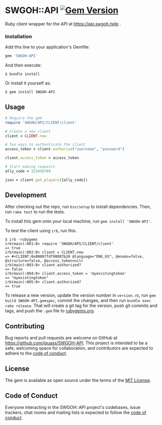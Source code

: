 # SWGOH::API [![Gem Version](https://badge.fury.io/rb/SWGOH-API.svg)](https://badge.fury.io/rb/SWGOH-API)
Ruby client wrapper for the API at https://api.swgoh.help .

### Installation

Add this line to your application's Gemfile:

```ruby
gem 'SWGOH-API'
```

And then execute:

    $ bundle install

Or install it yourself as:

    $ gem install SWGOH-API

## Usage
```ruby
# Require the gem
require 'SWGOH/API/CLIENT/client'

# Create a new client
client = CLIENT.new

# Two ways to authenticate the client
access_token = client.authorize("username", "password")

client.access_token = access_token

# Start making requests
ally_code = 123456789

json = client.get_players([ally_code])
```

## Development

After checking out the repo, run `bin/setup` to install dependencies. Then, run `rake test` to run the tests.

To install this gem onto your local machine, run `gem install 'SWGOH-API'`. 

To test the client using `irb`, run this.
```
$ irb -rubygems               
irb(main):001:0> require 'SWGOH/API/CLIENT/client'
=> true
irb(main):002:0> client = CLIENT.new
=> #<CLIENT:0x00007fdf90087b28 @language="ENG_US", @enums=false, @structure=false, @access_token=nil>
irb(main):003:0> client.authorized?
=> false
irb(main):004:0> client.access_token = 'myexistingtoken'
=> "myexistingtoken"
irb(main):005:0> client.authorized?
=> true
```

To release a new version, update the version number in `version.rb`, run `gem build SWGOH-API.gemspec`, commit the changes, and then run `bundle exec rake release`. 
That will create a git tag for the version, push git commits and tags, and push the `.gem` file to [rubygems.org](https://rubygems.org).

## Contributing

Bug reports and pull requests are welcome on GitHub at https://github.com/jquass/SWGOH-API. This project is intended to be a safe, welcoming space for collaboration, and contributors are expected to adhere to the [code of conduct](https://github.com/jquass/SWGOH-API/blob/master/CODE_OF_CONDUCT.md).

## License

The gem is available as open source under the terms of the [MIT License](https://opensource.org/licenses/MIT).

## Code of Conduct

Everyone interacting in the SWGOH::API project's codebases, issue trackers, chat rooms and mailing lists is expected to follow the [code of conduct](https://github.com/jquass/SWGOH-API/blob/master/CODE_OF_CONDUCT.md).
